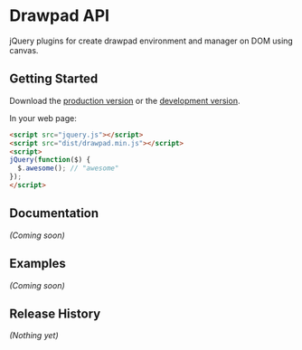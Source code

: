 # Drawpad API

jQuery plugins for create drawpad environment and manager on DOM using canvas.

## Getting Started
Download the [production version][min] or the [development version][max].

[min]: https://raw.github.com/lenkyun/drawpad_js/master/dist/drawpad.min.js
[max]: https://raw.github.com/lenkyun/drawpad_js/master/dist/drawpad.js

In your web page:

```html
<script src="jquery.js"></script>
<script src="dist/drawpad.min.js"></script>
<script>
jQuery(function($) {
  $.awesome(); // "awesome"
});
</script>
```

## Documentation
_(Coming soon)_

## Examples
_(Coming soon)_

## Release History
_(Nothing yet)_
